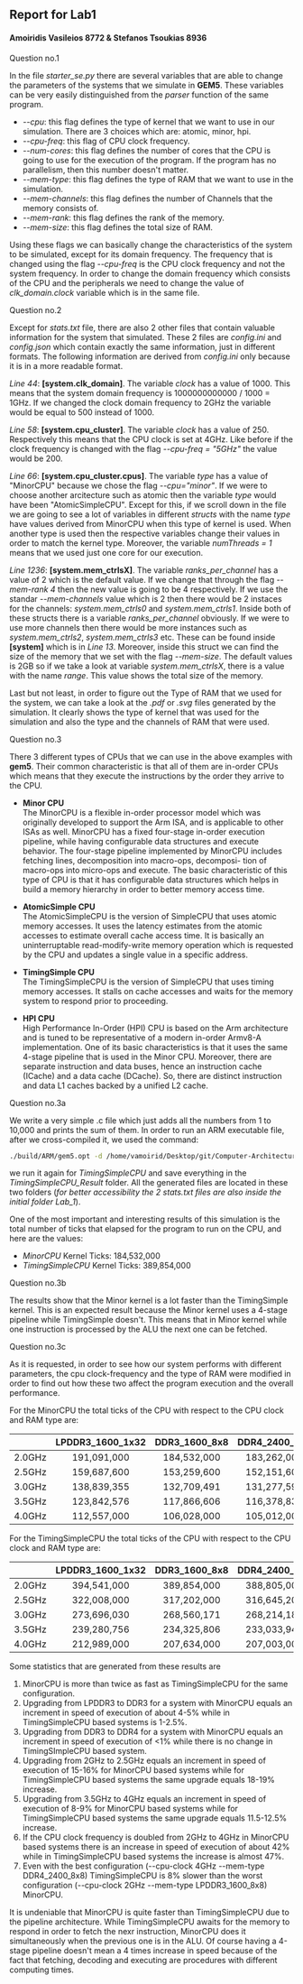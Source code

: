 ## Report for Lab1

#### Amoiridis Vasileios 8772 & Stefanos Tsoukias 8936

Question no.1

In the file _starter_se.py_ there are several variables that are able to change the parameters of the systems that we simulate in **GEM5**. These variables can be very easily distinguished from the _parser_ function of the same program.

* _--cpu_: this flag defines the type of kernel that we want to use in our simulation. There are 3 choices which are: atomic, minor, hpi.
* _--cpu-freq_: this flag of CPU clock frequency.
* _--num-cores_: this flag defines the number of cores that the CPU is going to use for the execution of the program. If the program has no parallelism, then this number doesn't matter.
* _--mem-type_: this flag defines the type of RAM that we want to use in the simulation.
* _--mem-channels_: this flag defines the number of Channels that the memory consists of.
* _--mem-rank_: this flag defines the rank of the memory.
* _--mem-size_: this flag defines the total size of RAM.

Using these flags we can basically change the characteristics of the system to be simulated, except for its domain frequency. The frequency that is changed using the flag _--cpu-freq_ is the CPU clock frequency and not the system frequency. In order to change the domain frequency which consists of the CPU and the peripherals we need to change the value of _clk_domain.clock_ variable which is in the same file.

Question no.2

Except for _stats.txt_ file, there are also 2 other files that contain valuable information for the system that simulated. These 2 files are _config.ini_ and _config.json_ which contain exactly the same information, just in different formats. The following information are derived from _config.ini_ only because it is in a more readable format.

_Line 44_: **[system.clk_domain]**. The variable _clock_ has a value of 1000. This means that the system domain frequency is 1000000000000 / 1000 = 1GHz. If we changed the clock domain frequency to 2GHz the variable would be equal to 500 instead of 1000.

_Line 58_: **[system.cpu_cluster]**. The variable _clock_ has a value of 250. Respectively this means that the CPU clock is set at 4GHz. Like before if the clock frequency is changed with the flag _--cpu-freq = "5GHz"_ the value would be 200.

_Line 66_: **[system.cpu_cluster.cpus]**. The variable _type_ has a value of "MinorCPU" because we chose the flag _--cpu="minor"_. If we were to choose another arcitecture such as atomic then the variable _type_ would have been "AtomicSimpleCPU". Except for this, if we scroll down in the file we are going to see a lot of variables in different _structs_ with the name _type_ have values derived from MinorCPU when this type of kernel is used. When another type is used then the respective variables change their values in order to match the kernel type. Moreover, the variable _numThreads = 1_ means that we used just one core for our execution.

_Line 1236_: **[system.mem_ctrlsX]**. The variable _ranks_per_channel_ has a value of 2 which is the default value. If we change that through the flag _--mem-rank 4_ then the new value is going to be 4 respectively. If we use the standar _--mem-channels_ value which is 2 then there would be 2 instaces for the channels: _system.mem_ctrls0_ and _system.mem_ctrls1_. Inside both of these structs there is a variable _ranks_per_channel_ obviously. If we were to use more channels then there would be more instances such as _system.mem_ctrls2_, _system.mem_ctrls3_ etc. These can be found inside **[system]** which is in _Line 13_. Moreover, inside this struct we can find the size of the memory that we set with the flag _--mem-size_. The default values is 2GB so if we take a look at variable _system.mem_ctrlsX_, there is a value with the name _range_. This value shows the total size of the memory. 

Last but not least, in order to figure out the Type of RAM that we used for the system, we can take a look at the _.pdf_ or _.svg_ files generated by the simulation. It clearly shows the type of kernel that was used for the simulation and also the type and the channels of RAM that were used.

Question no.3

There 3 different types of CPUs that we can use in the above examples with **gem5**. Their common characteristic is that all of them are in-order CPUs which means that they execute the instructions by the order they arrive to the CPU.

* **Minor CPU**  
The MinorCPU is a flexible in-order processor model which was originally developed to support the Arm ISA, and is applicable to other ISAs as well. MinorCPU has a fixed four-stage in-order execution pipeline, while having configurable data structures and execute behavior. The four-stage pipeline implemented by MinorCPU includes fetching lines, decomposition into macro-ops, decomposi- tion of macro-ops into micro-ops and execute. The basic characteristic of this type of CPU is that it has configurable data structures which helps in build a memory hierarchy in order to better memory access time.

* **AtomicSimple CPU**  
The AtomicSimpleCPU is the version of SimpleCPU that uses atomic memory accesses. It uses the latency estimates from the atomic accesses to estimate overall cache access time. It is basically an uninterruptable read-modify-write memory operation which is requested by the CPU and updates a single value in a specific address.

* **TimingSimple CPU**  
The TimingSimpleCPU is the version of SimpleCPU that uses timing memory accesses. It stalls on cache accesses and waits for the memory system to respond prior to proceeding.

* **HPI CPU**  
High Performance In-Order (HPI) CPU is based on the Arm architecture and is tuned to be representative of a modern in-order Armv8-A implementation. One of its basic characteristics is that it uses the same 4-stage pipeline that is used in the Minor CPU. Moreover, there are separate instruction and data buses, hence an instruction cache (ICache)
and a data cache (DCache). So, there are distinct instruction and data L1 caches backed by a unified L2 cache.

Question no.3a

We write a very simple .c file which just adds all the numbers from 1 to 10,000 and prints the sum of them. 
In order to run an ARM executable file, after we cross-compiled it, we used the command: 
```bash
./build/ARM/gem5.opt -d /home/vamoirid/Desktop/git/Computer-Architecture/Lab_1/MinorCPU_Result ./configs/example/se.py --cpu-type=MinorCPU --caches -c '/home/vamoirid/Desktop/git/Computer-Architecture/Lab_1/testprog_arm' 
```
we run it again for _TimingSimpleCPU_ and save everything in the _TimingSimpleCPU_Result_ folder. All the generated files are located in these two folders (_for better accessibility the 2 stats.txt files are also inside the initial folder Lab_1_).  

One of the most important and interesting results of this simulation is the total number of ticks that elapsed for the program to run on the CPU, and here are the values:

* _MinorCPU_ Kernel Ticks: 184,532,000
* _TimingSimpleCPU_ Kernel Ticks: 389,854,000

Question no.3b

The results show that the Minor kernel is a lot faster than the TimingSimple kernel. This is an expected result because the Minor kernel uses a 4-stage pipeline while TimingSimple doesn't. This means that in Minor kernel while one instruction is processed by the ALU the next one can be fetched.

Question no.3c

As it is requested, in order to see how our system performs with different parameters, the cpu clock-frequency and the type of RAM were modified in order to find out how these two affect the program execution and the overall performance.

For the MinorCPU the total ticks of the CPU with respect to the CPU clock and RAM type are:

|   | LPDDR3_1600_1x32 | DDR3_1600_8x8 | DDR4_2400_8x8 |
|:------:|:-----------:|:-----------:|:-----------:|
| 2.0GHz | 191,091,000 | 184,532,000 | 183,262,000 |
| 2.5GHz | 159,687,600 | 153,259,600 | 152,151,600 |
| 3.0GHz | 138,839,355 | 132,709,491 | 131,277,591 |
| 3.5GHz | 123,842,576 | 117,866,606 | 116,378,834 |
| 4.0GHz | 112,557,000 | 106,028,000 | 105,012,000 |

For the TimingSimpleCPU the total ticks of the CPU with respect to the CPU clock and RAM type are:

|   | LPDDR3_1600_1x32 | DDR3_1600_8x8 | DDR4_2400_8x8 |
|:------:|:-----------:|:-----------:|:-----------:|
| 2.0GHz | 394,541,000 | 389,854,000 | 388,805,000 |
| 2.5GHz | 322,008,000 | 317,202,000 | 316,645,200 |
| 3.0GHz | 273,696,030 | 268,560,171 | 268,214,184 |
| 3.5GHz | 239,280,756 | 234,325,806 | 233,033,944 |
| 4.0GHz | 212,989,000 | 207,634,000 | 207,003,000 |

Some statistics that are generated from these results are
1. MinorCPU is more than twice as fast as TimingSimpleCPU for the same configuration.
2. Upgrading from LPDDR3 to DDR3 for a system with MinorCPU equals an increment in speed of execution of about 4-5% while in TimingSimpleCPU based systems is 1-2.5%.
3. Upgrading from DDR3 to DDR4 for a system with MinorCPU equals an increment in speed of execution of <1% while there is no change in TimingSImpleCPU based system.
4. Upgrading from 2GHz to 2.5GHz equals an increment in speed of execution of 15-16% for MinorCPU based systems while for TimingSimpleCPU based systems the same upgrade equals 18-19% increase.
5. Upgrading from 3.5GHz to 4GHz equals an increment in speed of execution of 8-9% for MinorCPU based systems while for TimingSimpleCPU based systems the same upgrade equals 11.5-12.5% increase.
6. If the CPU clock frequency is doubled from 2GHz to 4GHz in MinorCPU based systems there is an increase in speed of execution of about 42% while in TimingSimpleCPU based systems the increase is almost 47%.
7. Even with the best configuration (--cpu-clock 4GHz --mem-type DDR4_2400_8x8) TimingSimpleCPU is 8% slower than the worst configuration (--cpu-clock 2GHz --mem-type LPDDR3_1600_8x8) MinorCPU.

It is undeniable that MinorCPU is quite faster than TimingSimpleCPU due to the pipeline architecture. While TimingSimpleCPU awaits for the memory to respond in order to fetch the nexr instruction, MinorCPU does it simultaneously when the previous one is in the ALU. Of course having a 4-stage pipeline doesn't mean a 4 times increase in speed because of the fact that fetching, decoding and executing are procedures with different computing times.
